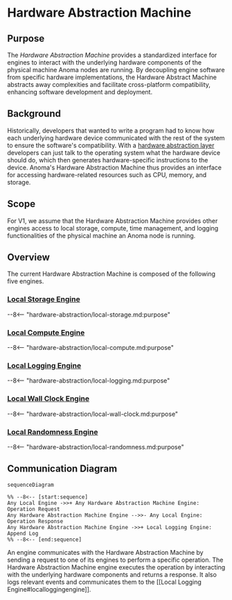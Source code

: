 # Hardware Abstraction Machine


## Purpose

The *Hardware Abstraction Machine* provides a standardized interface for engines
to interact with the underlying hardware components of the physical machine Anoma nodes are running.
By decoupling engine software from specific hardware implementations,
the Hardware Abstract Machine abstracts away complexities and facilitate cross-platform compatibility, enhancing software
development and deployment.

## Background

Historically, developers that wanted to write a program had to know how each underlying hardware device communicated with
the rest of the system to ensure the software's compatibility. With a [hardware abstraction layer](https://en.wikipedia.org/wiki/Hardware_abstraction)
developers can just talk to the operating system what the hardware device should do,
which then generates hardware-specific instructions to the device.
Anoma's Hardware Abstraction Machine thus provides an interface for accessing hardware-related
resources such as CPU, memory, and storage.

## Scope

For V1, we assume that the Hardware Abstraction Machine provides other engines access to local storage, compute, time management, and logging functionalities
of the physical machine an Anoma node is running.


## Overview

The current Hardware Abstraction Machine is composed of the following five engines.

### [Local Storage Engine](hardware-abstraction/local-storage.md#purpose)


--8<-- "hardware-abstraction/local-storage.md:purpose"

### [Local Compute Engine](hardware-abstraction/local-compute.md#purpose)


--8<-- "hardware-abstraction/local-compute.md:purpose"

### [Local Logging Engine](hardware-abstraction/local-logging.md#purpose)


--8<-- "hardware-abstraction/local-logging.md:purpose"

### [Local Wall Clock Engine](hardware-abstraction/local-wall-clock.md#purpose)


--8<-- "hardware-abstraction/local-wall-clock.md:purpose"

### [Local Randomness Engine](hardware-abstraction/local-randomness.md#purpose)


--8<-- "hardware-abstraction/local-randomness.md:purpose"


## Communication Diagram

<!-- --8<-- [start:messages] -->
```mermaid
sequenceDiagram

%% --8<-- [start:sequence]
Any Local Engine ->>+ Any Hardware Abstraction Machine Engine: Operation Request
Any Hardware Abstraction Machine Engine -->>- Any Local Engine: Operation Response
Any Hardware Abstraction Machine Engine ->>+ Local Logging Engine: Append Log
%% --8<-- [end:sequence]
```

<!-- --8<-- [end:messages] -->
An engine communicates with the Hardware Abstraction Machine by sending a request to one of its engines
to perform a specific operation.
The Hardware Abstraction Machine engine executes the operation by interacting with the underlying hardware
components and returns a response.
It also logs relevant events and communicates them to the [[Local Logging Engine#localloggingengine]].
